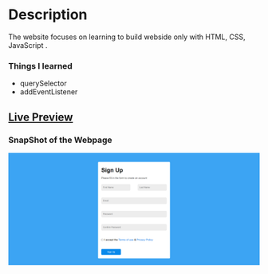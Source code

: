 # Description
The website focuses on learning to build webside only with HTML, CSS, JavaScript .

### Things I learned

- querySelector
- addEventListener

## [Live Preview](https://c-forms-validation.netlify.app/)

### SnapShot of the Webpage

![StreetStyle](./Image/form.PNG)